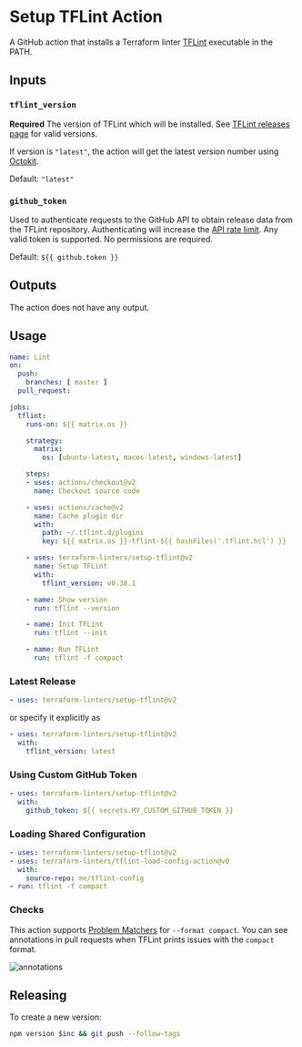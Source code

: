 # Setup TFLint Action

A GitHub action that installs a Terraform linter [TFLint](https://github.com/terraform-linters/tflint) executable in the PATH.

## Inputs

### `tflint_version`

**Required** The version of TFLint which will be installed.
See [TFLint releases page](https://github.com/terraform-linters/tflint/releases) for valid versions.

If version is `"latest"`, the action will get the latest version number using [Octokit](https://octokit.github.io/rest.js/).

Default: `"latest"`

### `github_token`

Used to authenticate requests to the GitHub API to obtain release data from the TFLint repository. Authenticating will increase the [API rate limit](https://developer.github.com/v3/#rate-limiting). Any valid token is supported. No permissions are required.

Default: `${{ github.token }}`

## Outputs

The action does not have any output.

## Usage

```yaml
name: Lint
on:
  push:
    branches: [ master ]
  pull_request:

jobs:
  tflint:
    runs-on: ${{ matrix.os }}

    strategy:
      matrix:
        os: [ubuntu-latest, macos-latest, windows-latest]

    steps:
    - uses: actions/checkout@v2
      name: Checkout source code

    - uses: actions/cache@v2
      name: Cache plugin dir
      with:
        path: ~/.tflint.d/plugins
        key: ${{ matrix.os }}-tflint-${{ hashFiles('.tflint.hcl') }}

    - uses: terraform-linters/setup-tflint@v2
      name: Setup TFLint
      with:
        tflint_version: v0.38.1

    - name: Show version
      run: tflint --version

    - name: Init TFLint
      run: tflint --init

    - name: Run TFLint
      run: tflint -f compact
```

### Latest Release

```yaml
- uses: terraform-linters/setup-tflint@v2
```
or specify it explicitly as
```yaml
- uses: terraform-linters/setup-tflint@v2
  with:
    tflint_version: latest
```

### Using Custom GitHub Token

```yaml
- uses: terraform-linters/setup-tflint@v2
  with:
    github_token: ${{ secrets.MY_CUSTOM_GITHUB_TOKEN }}
```

### Loading Shared Configuration

```yaml
- uses: terraform-linters/setup-tflint@v2
- uses: terraform-linters/tflint-load-config-action@v0
  with:
    source-repo: me/tflint-config
- run: tflint -f compact
```

### Checks

This action supports [Problem Matchers](https://github.com/actions/toolkit/blob/main/docs/problem-matchers.md) for `--format compact`. You can see annotations in pull requests when TFLint prints issues with the `compact` format.

![annotations](annotations.png)

## Releasing

To create a new version:

```sh
npm version $inc && git push --follow-tags
```
